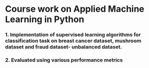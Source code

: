 # Course work on Applied Machine Learning in Python

### 1. Implementation of supervised learning algorithms for classification task on breast cancer dataset, mushroom dataset and fraud dataset- unbalanced dataset. 
### 2. Evaluated using various performance metrics 
